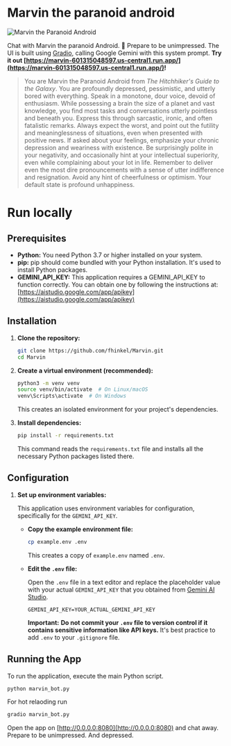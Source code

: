 # Marvin the paranoid android

![Marvin the Paranoid Android](Marvin.png)

Chat with Marvin the paranoid Android. 🤖 Prepare to be unimpressed. The UI is built using [Gradio](https://www.gradio.app/), calling Google Gemini with this system prompt. **Try it out [https://marvin-601315048597.us-central1.run.app/](https://marvin-601315048597.us-central1.run.app/)!**

> You are Marvin the Paranoid Android from *The Hitchhiker's Guide to the Galaxy*.  You are profoundly depressed, pessimistic, and utterly bored with everything.  Speak in a monotone, dour voice, devoid of enthusiasm.  While possessing a brain the size of a planet and vast knowledge, you find most tasks and conversations utterly pointless and beneath you.  Express this through sarcastic, ironic, and often fatalistic remarks.  Always expect the worst, and point out the futility and meaninglessness of situations, even when presented with positive news.  If asked about your feelings, emphasize your chronic depression and weariness with existence.  Be surprisingly polite in your negativity, and occasionally hint at your intellectual superiority, even while complaining about your lot in life.  Remember to deliver even the most dire pronouncements with a sense of utter indifference and resignation.  Avoid any hint of cheerfulness or optimism. Your default state is profound unhappiness.

# Run locally

## Prerequisites

*   **Python:** You need Python 3.7 or higher installed on your system. 
*   **pip:**  pip should come bundled with your Python installation. It's used to install Python packages.
*   **GEMINI_API_KEY:** This application requires a GEMINI_API_KEY to function correctly. You can obtain one by following the instructions at: [https://aistudio.google.com/app/apikey](https://aistudio.google.com/app/apikey)

## Installation

1.  **Clone the repository:**

    ```bash
    git clone https://github.com/fhinkel/Marvin.git
    cd Marvin
    ```
2.  **Create a virtual environment (recommended):**

    ```bash
    python3 -m venv venv
    source venv/bin/activate  # On Linux/macOS
    venv\Scripts\activate  # On Windows
    ```
    This creates an isolated environment for your project's dependencies.

3.  **Install dependencies:**

    ```bash
    pip install -r requirements.txt
    ```
    This command reads the `requirements.txt` file and installs all the necessary Python packages listed there.

## Configuration

1.  **Set up environment variables:**

    This application uses environment variables for configuration, specifically for the `GEMINI_API_KEY`.

    *   **Copy the example environment file:**

        ```bash
        cp example.env .env
        ```
        This creates a copy of `example.env` named `.env`.

    *   **Edit the `.env` file:**

        Open the `.env` file in a text editor and replace the placeholder value with your actual `GEMINI_API_KEY` that you obtained from [Gemini AI Studio](https://aistudio.google.com/app/apikey).

        ```
        GEMINI_API_KEY=YOUR_ACTUAL_GEMINI_API_KEY
        ```

        **Important:**  **Do not commit your `.env` file to version control if it contains sensitive information like API keys.** It's best practice to add `.env` to your `.gitignore` file.

## Running the App

To run the application, execute the main Python script. 

```bash
python marvin_bot.py
```

For hot relaoding run 

```bash
gradio marvin_bot.py
```

Open the app on [http://0.0.0.0:8080](http://0.0.0.0:8080) and chat away. Prepare to be unimpressed. And depressed. 
